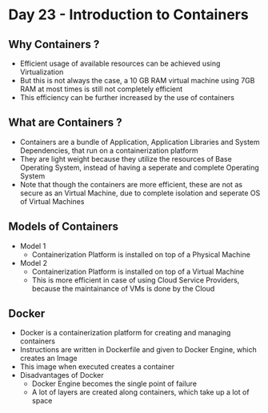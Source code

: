 # Day 23 - Introduction to Containers

## Why Containers ?

- Efficient usage of available resources can be achieved using Virtualization
- But this is not always the case, a 10 GB RAM virtual machine using 7GB RAM at most times is still not completely efficient
- This efficiency can be further increased by the use of containers

## What are Containers ?

- Containers are a bundle of Application, Application Libraries and System Dependencies, that run on a containerization platform
- They are light weight because they utilize the resources of Base Operating System, instead of having a seperate and complete Operating System
- Note that though the containers are more efficient, these are not as secure as an Virtual Machine, due to complete isolation and seperate OS of Virtual Machines

## Models of Containers

- Model 1
	- Containerization Platform is installed on top of a Physical Machine
- Model 2
	- Containerization Platform is installed on top of a Virtual Machine
	- This is more efficient in case of using Cloud Service Providers, because the maintainance of VMs is done by the Cloud

## Docker

- Docker is a containerization platform for creating and managing containers
- Instructions are written in Dockerfile and given to Docker Engine, which creates an Image
- This image when executed creates a container
- Disadvantages of Docker
	- Docker Engine becomes the single point of failure
	- A lot of layers are created along containers, which take up a lot of space